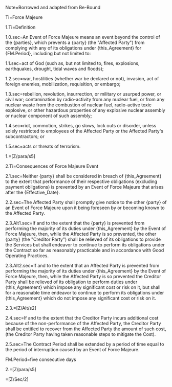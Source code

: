 Note=Borrowed and adapted from Be-Bound

Ti=Force Majeure

1.Ti=Definition

1.0.sec=An Event of Force Majeure means an event beyond the control of the {parties}, which prevents a {party} (the "Affected Party") from complying with any of its obligations under {this_Agreement} for {FM.Period}, including but not limited to:

1.1.sec=act of God (such as, but not limited to, fires, explosions, earthquakes, drought, tidal waves and floods);

1.2.sec=war, hostilities (whether war be declared or not), invasion, act of foreign enemies, mobilization, requisition, or embargo;

1.3.sec=rebellion, revolution, insurrection, or military or usurped power, or civil war; contamination by radio-activity from any nuclear fuel, or from any nuclear waste from the combustion of nuclear fuel, radio-active toxic explosive, or other hazardous properties of any explosive nuclear assembly or nuclear component of such assembly;

1.4.sec=riot, commotion, strikes, go slows, lock outs or disorder, unless solely restricted to employees of the Affected Party or the Affected Party's subcontractors; or

1.5.sec=acts or threats of terrorism.

1.=[Z/para/s5]

2.Ti=Consequences of Force Majeure Event

2.1.sec=Neither {party} shall be considered in breach of {this_Agreement} to the extent that performance of their respective obligations (excluding payment obligations) is prevented by an Event of Force Majeure that arises after the {Effective_Date}.

2.2.sec=The Affected Party shall promptly give notice to the other {party} of an Event of Force Majeure upon it being foreseen by or becoming known to the Affected Party.

2.3.Alt1.sec=If and to the extent that the {party} is prevented from performing the majority of its duties under {this_Agreement} by the Event of Force Majeure, then, while the Affected Party is so prevented, the other {party}  (the "Creditor Party") shall be relieved of its obligations to provide the Services but shall endeavor to continue to perform its obligations under the Contract so far as reasonably practicable and in accordance with Good Operating Practices.

2.3.Alt2.sec=If and to the extent that an Affected Party is prevented from performing the majority of its duties under {this_Agreement} by the Event of Force Majeure, then, while the Affected Party is so prevented the Creditor Party shall be relieved of its obligation to perform duties under {this_Agreement} which impose any significant cost or risk on it, but shall for a reasonable time endeavor to continue to perform its obligations under {this_Agreement} which do not impose any significant cost or risk on it.

2.3.=[Z/Alt/s2]

2.4.sec=If and to the extent that the Creditor Party incurs additional cost because of the non-performance of the Affected Party, the Creditor Party shall be entitled to recover from the Affected Party the amount of such cost, (the Creditor Party having taken reasonable steps to mitigate the Cost).

2.5.sec=The Contract Period shall be extended by a period of time equal to the period of interruption caused by an Event of Force Majeure.</P>

FM.Period=five consecutive days

2.=[Z/para/s5]

=[Z/Sec/2]
